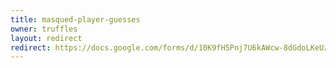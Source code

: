 ```yaml
---
title: masqued-player-guesses
owner: truffles
layout: redirect
redirect: https://docs.google.com/forms/d/10K9fH5Pnj7U6kAWcw-8dGdoLKeUzj_q7K1KlILsdwdE/viewform
---
```

